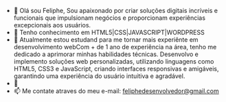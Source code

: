 - 👋 Olá sou Feliphe, Sou apaixonado por criar soluções digitais incríveis e funcionais que impulsionam negócios e proporcionam experiências excepcionais aos usuários.
- 👀 Tenho conhecimento em HTML5|CSS|JAVASCRIPT|WORDPRESS
- 🌱 Atualmente estou estudand  para me tornar mais experiênte em desenvolvimento webCom + de 1 ano de experiência na área, tenho me dedicado a aprimorar minhas habilidades técnicas. Desenvolvo e implemento soluções web personalizadas, utilizando linguagens como HTML5, CSS3 e JavaScript, criando interfaces responsivas e amigáveis, garantindo uma experiência do usuário intuitiva e agradável.
- 💞️ 
- 📫 Me contate atraves do meu e-mail: feliphedesenvolvedor@gmail.com

<!---
feliphe1906/feliphe1906 is a ✨ special ✨ repository because its `README.md` (this file) appears on your GitHub profile.
You can click the Preview link to take a look at your changes.
--->
